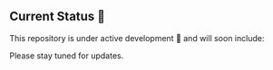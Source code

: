 ## Current Status 🚧

This repository is under active development 🚧 and will soon include:  

Please stay tuned for updates.

